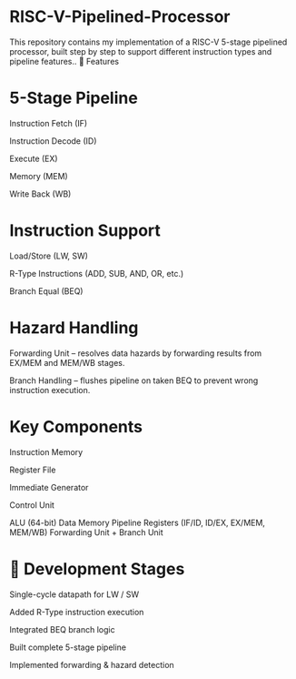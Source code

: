 # RISC-V-Pipelined-Processor
This repository contains my implementation of a RISC-V 5-stage pipelined processor, built step by step to support different instruction types and pipeline features..
📌 Features

# 5-Stage Pipeline

Instruction Fetch (IF)

Instruction Decode (ID)

Execute (EX)

Memory (MEM)

Write Back (WB)

# Instruction Support
Load/Store (LW, SW)

R-Type Instructions (ADD, SUB, AND, OR, etc.)

Branch Equal (BEQ)

# Hazard Handling
Forwarding Unit – resolves data hazards by forwarding results from EX/MEM and MEM/WB stages.

Branch Handling – flushes pipeline on taken BEQ to prevent wrong instruction execution.

# Key Components
Instruction Memory

Register File

Immediate Generator

Control Unit

ALU (64-bit)
Data Memory
Pipeline Registers (IF/ID, ID/EX, EX/MEM, MEM/WB)
Forwarding Unit + Branch Unit

# 📖 Development Stages

Single-cycle datapath for LW / SW

Added R-Type instruction execution

Integrated BEQ branch logic

Built complete 5-stage pipeline

Implemented forwarding & hazard detection
 

